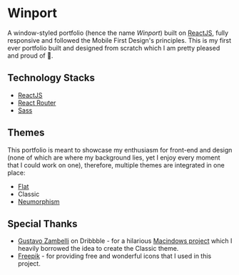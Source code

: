 
# Winport

A window-styled portfolio (hence the name _Winport_) built on [ReactJS](https://reactjs.org/), fully responsive and followed the Mobile First Design's principles. This is my first ever portfolio built and designed from scratch which I am pretty pleased and proud of 🌼.

## Technology Stacks

* [ReactJS](https://reactjs.org/)
* [React Router](https://reactrouter.com/)
* [Sass](https://sass-lang.com/)

## Themes

This portfolio is meant to showcase my enthusiasm for front-end and design (none of which are where my background lies, yet I enjoy every moment that I could work on one), therefore, multiple themes are integrated in one place:

* [Flat](https://en.wikipedia.org/wiki/Flat_design)
* Classic
* [Neumorphism](https://medium.com/p/386e6a09040a)

## Special Thanks

* [Gustavo Zambelli](https://dribbble.com/zamax/shots) on Dribbble - for a hilarious [Macindows project](https://dribbble.com/zamax/projects/726224-Macindows-Life-Problems) which I heavily borrowed the idea to create the Classic theme.
* [Freepik](https://www.freepik.com/) - for providing free and wonderful icons that I used in this project.
